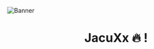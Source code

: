 
  ![Banner](https://github.com/JacuXx/JacuXx/raw/ea7cc0d8c19ec9616c5ff3aeea339fd2433305bc/Banner-Github.png)


<h1 align="center">
  JacuXx 🔥 !
</h1>

